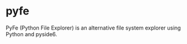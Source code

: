 # pyfe
PyFe (Python File Explorer) is an alternative file system explorer using Python and pyside6.
